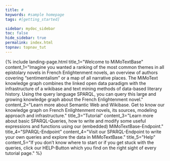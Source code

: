 ```yaml
---
title: #
keywords: #sample homepage
tags: #[getting_started]

sidebar: mydoc_sidebar
toc: false
hide_sidebar: true
permalink: index.html
topnav: topnav_tut
---
```


{% include landing-page.html title_1="Welcome to MiMoTextBase" content_1="Imagine you wanted a ranking of the most common themes in all epistolary novels in French Enlightenment novels, an overview of authors covering “sentimentalism” or a map of all narrative places. The MiMoText knowledge graph combines the linked open data paradigm with the infrastructure of a wikibase and text mining methods of data-based literary history. Using the query language SPARQL, you can query this large and growing knowledge graph about the French Enlightenment novel." content_2="Learn more about Semantic Web and Wikibase. Get to know our knowledge graph on French Enlightenment novels, its sources, modeling approach and infrastructure." title_3="Tutorial" content_3="Learn more about basic SPARQL-Queries, how to write and modify some useful expressions and functions using our (embedded) MiMoTextBase-Endpoint." title_4="SPARQL-Endpoint" content_4="Visit our SPARQL-Endpoint to write your own queries and explore the data in MiMoTextBase." title_5="Help" content_5="If you don’t know where to start or if you get stuck with the queries, click our HELP-Button which you find on the right sight of every tutorial page." %}
